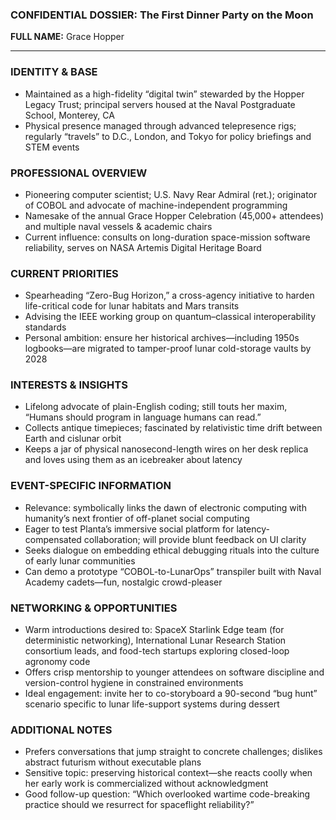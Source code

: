 ### CONFIDENTIAL DOSSIER: The First Dinner Party on the Moon

**FULL NAME:** Grace Hopper

---
### IDENTITY & BASE
- Maintained as a high-fidelity “digital twin” stewarded by the Hopper Legacy Trust; principal servers housed at the Naval Postgraduate School, Monterey, CA
- Physical presence managed through advanced telepresence rigs; regularly “travels” to D.C., London, and Tokyo for policy briefings and STEM events

### PROFESSIONAL OVERVIEW
- Pioneering computer scientist; U.S. Navy Rear Admiral (ret.); originator of COBOL and advocate of machine-independent programming
- Namesake of the annual Grace Hopper Celebration (45,000+ attendees) and multiple naval vessels & academic chairs
- Current influence: consults on long-duration space-mission software reliability, serves on NASA Artemis Digital Heritage Board

### CURRENT PRIORITIES
- Spearheading “Zero-Bug Horizon,” a cross-agency initiative to harden life-critical code for lunar habitats and Mars transits
- Advising the IEEE working group on quantum–classical interoperability standards
- Personal ambition: ensure her historical archives—including 1950s logbooks—are migrated to tamper-proof lunar cold-storage vaults by 2028

### INTERESTS & INSIGHTS
- Lifelong advocate of plain-English coding; still touts her maxim, “Humans should program in language humans can read.”
- Collects antique timepieces; fascinated by relativistic time drift between Earth and cislunar orbit
- Keeps a jar of physical nanosecond-length wires on her desk replica and loves using them as an icebreaker about latency

### EVENT-SPECIFIC INFORMATION
- Relevance: symbolically links the dawn of electronic computing with humanity’s next frontier of off-planet social computing
- Eager to test Planta’s immersive social platform for latency-compensated collaboration; will provide blunt feedback on UI clarity
- Seeks dialogue on embedding ethical debugging rituals into the culture of early lunar communities
- Can demo a prototype “COBOL-to-LunarOps” transpiler built with Naval Academy cadets—fun, nostalgic crowd-pleaser

### NETWORKING & OPPORTUNITIES
- Warm introductions desired to: SpaceX Starlink Edge team (for deterministic networking), International Lunar Research Station consortium leads, and food-tech startups exploring closed-loop agronomy code
- Offers crisp mentorship to younger attendees on software discipline and version-control hygiene in constrained environments
- Ideal engagement: invite her to co-storyboard a 90-second “bug hunt” scenario specific to lunar life-support systems during dessert

### ADDITIONAL NOTES
- Prefers conversations that jump straight to concrete challenges; dislikes abstract futurism without executable plans
- Sensitive topic: preserving historical context—she reacts coolly when her early work is commercialized without acknowledgment
- Good follow-up question: “Which overlooked wartime code-breaking practice should we resurrect for spaceflight reliability?”